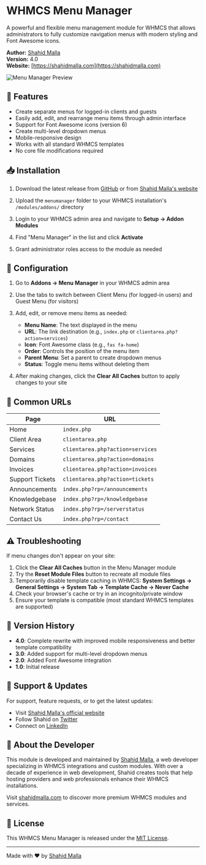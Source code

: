 # WHMCS Menu Manager

A powerful and flexible menu management module for WHMCS that allows administrators to fully customize navigation menus with modern styling and Font Awesome icons.

**Author:** [Shahid Malla](https://shahidmalla.com)  
**Version:** 4.0  
**Website:** [https://shahidmalla.com](https://shahidmalla.com)

![Menu Manager Preview](https://shahidmalla.com/imgdb/menu-manager.png)

## 🌟 Features

- Create separate menus for logged-in clients and guests
- Easily add, edit, and rearrange menu items through admin interface
- Support for Font Awesome icons (version 6)
- Create multi-level dropdown menus
- Mobile-responsive design
- Works with all standard WHMCS templates
- No core file modifications required

## 📥 Installation

1. Download the latest release from [GitHub](https://github.com/shahidmalla/whmcs-menu-manager) or from [Shahid Malla's website](https://shahidmalla.com/products/whmcs-menu-manager)

2. Upload the `menumanager` folder to your WHMCS installation's `/modules/addons/` directory

3. Login to your WHMCS admin area and navigate to **Setup → Addon Modules**

4. Find "Menu Manager" in the list and click **Activate**

5. Grant administrator roles access to the module as needed

## 🔧 Configuration

1. Go to **Addons → Menu Manager** in your WHMCS admin area

2. Use the tabs to switch between Client Menu (for logged-in users) and Guest Menu (for visitors)

3. Add, edit, or remove menu items as needed:
   - **Menu Name**: The text displayed in the menu
   - **URL**: The link destination (e.g., `index.php` or `clientarea.php?action=services`)
   - **Icon**: Font Awesome class (e.g., `fas fa-home`)
   - **Order**: Controls the position of the menu item
   - **Parent Menu**: Set a parent to create dropdown menus
   - **Status**: Toggle menu items without deleting them

4. After making changes, click the **Clear All Caches** button to apply changes to your site

## 🚀 Common URLs

| Page | URL |
|------|-----|
| Home | `index.php` |
| Client Area | `clientarea.php` |
| Services | `clientarea.php?action=services` |
| Domains | `clientarea.php?action=domains` |
| Invoices | `clientarea.php?action=invoices` |
| Support Tickets | `clientarea.php?action=tickets` |
| Announcements | `index.php?rp=/announcements` |
| Knowledgebase | `index.php?rp=/knowledgebase` |
| Network Status | `index.php?rp=/serverstatus` |
| Contact Us | `index.php?rp=/contact` |

## ⚠️ Troubleshooting

If menu changes don't appear on your site:

1. Click the **Clear All Caches** button in the Menu Manager module
2. Try the **Reset Module Files** button to recreate all module files
3. Temporarily disable template caching in WHMCS: **System Settings → General Settings → System Tab → Template Cache → Never Cache**
4. Check your browser's cache or try in an incognito/private window
5. Ensure your template is compatible (most standard WHMCS templates are supported)

## 🔄 Version History

- **4.0**: Complete rewrite with improved mobile responsiveness and better template compatibility
- **3.0**: Added support for multi-level dropdown menus
- **2.0**: Added Font Awesome integration
- **1.0**: Initial release

## 🔗 Support & Updates

For support, feature requests, or to get the latest updates:

- Visit [Shahid Malla's official website](https://shahidmalla.com)
- Follow Shahid on [Twitter](https://twitter.com/shahidmalla_)
- Connect on [LinkedIn](https://linkedin.com/in/shahidmalla)

## 📝 About the Developer

This module is developed and maintained by [Shahid Malla](https://shahidmalla.com), a web developer specializing in WHMCS integrations and custom modules. With over a decade of experience in web development, Shahid creates tools that help hosting providers and web professionals enhance their WHMCS installations.

Visit [shahidmalla.com](https://shahidmalla.com) to discover more premium WHMCS modules and services.

## 📜 License

This WHMCS Menu Manager is released under the [MIT License](LICENSE).

---

Made with ❤️ by [Shahid Malla](https://shahidmalla.com)
